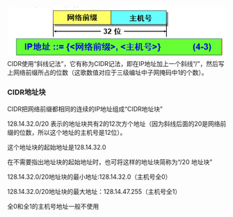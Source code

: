 ![无分类编址CIDR](https://github.com/ZhengyuanHan/CS/blob/main/img/%E6%97%A0%E5%88%86%E7%B1%BB%E7%BC%96%E5%9D%80CIDR.png)
CIDR使用“斜线记法”，它有称为CIDR记法，即在IP地址加上一个斜线“/”，然后写上网络前缀所占的位数（这歌数值对应于三级编址中子网掩码中1的个数）。
### CIDR地址块
CIDR把网络前缀都相同的连续的IP地址组成“CIDR地址块”

128.14.32.0/20 表示的地址块共有2的12次方个地址（因为斜线后面的20是网络前缀的位数，所以这个地址的主机号是12位）。

这个地址块的起始地址是128.14.32.0

在不需要指出地址块的起始地址时，也可将这样的地址块简称为“/20 地址块”

128.14.32.0/20地址块的最小地址:128.14.32.0（主机号全0）

128.14.32.0/20地址块的最大地址：128.14.47.255（主机号全1）

全0和全1的主机号地址一般不使用
